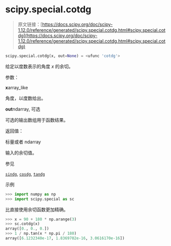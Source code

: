 # scipy.special.cotdg

> 原文链接：[https://docs.scipy.org/doc/scipy-1.12.0/reference/generated/scipy.special.cotdg.html#scipy.special.cotdg](https://docs.scipy.org/doc/scipy-1.12.0/reference/generated/scipy.special.cotdg.html#scipy.special.cotdg)

```py
scipy.special.cotdg(x, out=None) = <ufunc 'cotdg'>
```

给定以度数表示的角度 *x* 的余切。

参数：

**x**array_like

角度，以度数给出。

**out**ndarray, 可选

可选的输出数组用于函数结果。

返回值：

标量或者 ndarray

输入的余切值。

参见

[`sindg`](https://docs.scipy.org/doc/scipy-1.12.0/reference/generated/scipy.special.sindg.html#scipy.special.sindg "scipy.special.sindg"), [`cosdg`](https://docs.scipy.org/doc/scipy-1.12.0/reference/generated/scipy.special.cosdg.html#scipy.special.cosdg "scipy.special.cosdg"), [`tandg`](https://docs.scipy.org/doc/scipy-1.12.0/reference/generated/scipy.special.tandg.html#scipy.special.tandg "scipy.special.tandg")

示例

```py
>>> import numpy as np
>>> import scipy.special as sc 
```

比直接使用余切函数更加精确。

```py
>>> x = 90 + 180 * np.arange(3)
>>> sc.cotdg(x)
array([0., 0., 0.])
>>> 1 / np.tan(x * np.pi / 180)
array([6.1232340e-17, 1.8369702e-16, 3.0616170e-16]) 
```
